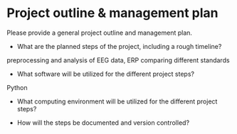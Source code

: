 # Project outline & management plan

Please provide a general project outline and management plan.

* What are the planned steps of the project, including a rough timeline?

preprocessing and analysis of EEG data, ERP
comparing different standards

* What software will be utilized for the different project steps?

Python

* What computing environment will be utilized for the different project steps?

* How will the steps be documented and version controlled?
